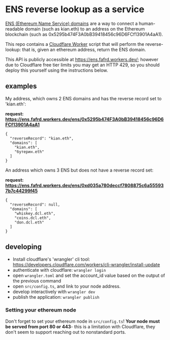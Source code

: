 # ENS reverse lookup as a service

[ENS (Ethereum Name Service) domains](https://docs.ens.domains/) are a way to connect a human-readable domain (such as kian.eth) to an address on the Ethereum blockchain (such as 0x5295b474F3A0bB39418456c96D6FCf13901A4aA1).

This repo contains a [Cloudflare Worker](https://developers.cloudflare.com/workers/) script that will perform the reverse-lookup: that is, given an ethereum address, return the ENS domain.

This API is publicly accessible at https://ens.fafrd.workers.dev/; however due to Cloudflare free tier limits you may get an HTTP 429, so you should deploy this yourself using the instructions below.

## examples

My address, which owns 2 ENS domains and has the reverse record set to 'kian.eth':

**request: https://ens.fafrd.workers.dev/ens/0x5295b474F3A0bB39418456c96D6FCf13901A4aA1**
```
{
  "reverseRecord": "kian.eth",
  "domains": [
    "kian.eth",
    "бутерин.eth"
  ]
}
```

An address which owns 3 ENS but does not have a reverse record set:

**request: https://ens.fafrd.workers.dev/ens/0xd035a780deccf7808875c6a555937b7c44299f45**
```
{
  "reverseRecord": null,
  "domains": [
    "whiskey.dcl.eth",
    "coins.dcl.eth",
    "don.dcl.eth"
  ]
}
```

## developing

- Install cloudflare's 'wrangler' cli tool: https://developers.cloudflare.com/workers/cli-wrangler/install-update
- authenticate with cloudflare: `wrangler login`
- open `wrangler.toml` and set the account_id value based on the output of the previous command
- open `src/config.ts`, and link to your node address.
- develop interactively with `wrangler dev`
- publish the application: `wrangler publish`

### Setting your ethereum node

Don't forget to set your ethereum node in `src/config.ts`! **Your node must be served from port 80 or 443**- this is a limitation with Cloudflare, they don't seem to support reaching out to nonstandard ports.
